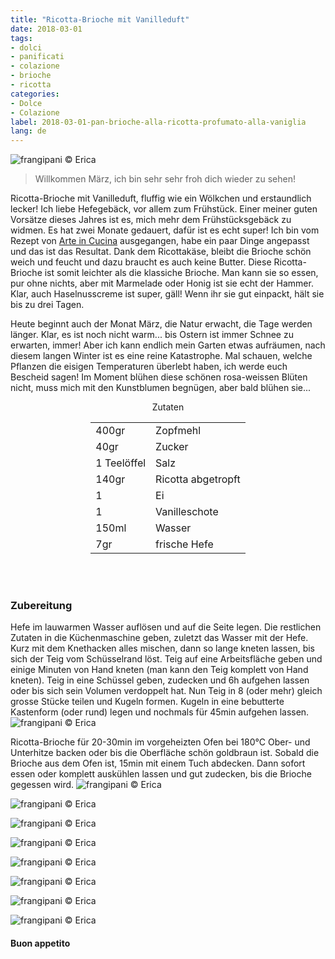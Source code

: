 ```yaml
---
title: "Ricotta-Brioche mit Vanilleduft"
date: 2018-03-01
tags:
- dolci 
- panificati
- colazione
- brioche
- ricotta
categories:
- Dolce
- Colazione
label: 2018-03-01-pan-brioche-alla-ricotta-profumato-alla-vaniglia
lang: de 
---
```

![](../2018-03-01-pan-brioche-alla-ricotta-profumato-alla-vaniglia/header.jpg "frangipani © Erica")

> Willkommen März, ich bin sehr sehr froh dich wieder zu sehen!

Ricotta-Brioche mit Vanilleduft, fluffig wie ein Wölkchen und erstaundlich lecker! Ich liebe Hefegebäck, vor allem zum Frühstück. Einer meiner guten Vorsätze dieses Jahres ist es, mich mehr dem Frühstücksgebäck zu widmen. Es hat zwei Monate gedauert, dafür ist es echt super! Ich bin vom Rezept von <a href="https://blog.giallozafferano.it/vickyart/pan-brioche-alla-ricotta-e-gocce-di-cioccolato/" target="_blank">Arte in Cucina</a> ausgegangen, habe ein paar Dinge angepasst und das ist das Resultat. Dank dem Ricottakäse, bleibt die Brioche schön weich und feucht und dazu braucht es auch keine Butter. Diese Ricotta-Brioche ist somit leichter als die klassiche Brioche. Man kann sie so essen, pur ohne nichts, aber mit Marmelade oder Honig ist sie echt der Hammer. Klar, auch Haselnusscreme ist super, gäll! Wenn ihr sie gut einpackt, hält sie bis zu drei Tagen.

Heute beginnt auch der Monat März, die Natur erwacht, die Tage werden länger. Klar, es ist noch nicht warm... bis Ostern ist immer Schnee zu erwarten, immer! Aber ich kann endlich mein Garten etwas aufräumen, nach diesem langen Winter ist es eine reine Katastrophe. Mal schauen, welche Pflanzen die eisigen Temperaturen überlebt haben, ich werde euch Bescheid sagen! Im Moment blühen diese schönen rosa-weissen Blüten nicht, muss mich mit den Kunstblumen begnügen, aber bald blühen sie...

<div id="wrapper" style="text-align: center">
  <div id="yourdiv" style="display: inline-block;">
    <div class="ingredients">
      <div class="ingredients-title">Zutaten</div>
           <table>
        <tbody>
          <tr>
            <td>400gr</td>
            <td>Zopfmehl</td>
          </tr>
          <tr>
            <td>40gr</td>
            <td>Zucker</td>
          </tr>
          <tr>
            <td>1 Teelöffel</td>
            <td>Salz</td>
          </tr>
          <tr>
            <td>140gr</td>
            <td>Ricotta abgetropft</td>
          </tr>
          <tr>
            <td>1</td>
            <td>Ei</td>
          </tr>
          <tr>
            <td>1</td>
            <td>Vanilleschote</td>
          </tr>
          <tr>
            <td>150ml</td>
            <td>Wasser</td>
           </tr>
          <tr>
            <td>7gr</td>
            <td>frische Hefe</td>
          </tr>
        </tbody>
      </table>
      <br></br>
    </div>
  </div>
</div>


<h3>
  <font color="grey">
    <i class="fa fa-cogs"></i>
  </font> Zubereitung
</h3>

Hefe im lauwarmen Wasser auflösen und auf die Seite legen. Die restlichen Zutaten in die Küchenmaschine geben, zuletzt das Wasser mit der Hefe. Kurz mit dem Knethacken alles mischen, dann so lange kneten lassen, bis sich der Teig vom Schüsselrand löst. Teig auf eine Arbeitsfläche geben und einige Minuten von Hand kneten (man kann den Teig komplett von Hand kneten). Teig in eine Schüssel geben, zudecken und 6h aufgehen lassen oder bis sich sein Volumen verdoppelt hat. Nun Teig in 8 (oder mehr) gleich grosse Stücke teilen und Kugeln formen. Kugeln in eine bebutterte Kastenform (oder rund) legen und nochmals für 45min aufgehen lassen.
![](../2018-03-01-pan-brioche-alla-ricotta-profumato-alla-vaniglia/teglia.jpg "frangipani © Erica")

Ricotta-Brioche für 20-30min im vorgeheizten Ofen bei 180°C Ober- und Unterhitze backen oder bis die Oberfläche schön goldbraun ist. Sobald die Brioche aus dem Ofen ist, 15min mit einem Tuch abdecken. Dann sofort essen oder komplett auskühlen lassen und gut zudecken, bis die Brioche gegessen wird.
![](../2018-03-01-pan-brioche-alla-ricotta-profumato-alla-vaniglia/risultato1.jpg "frangipani © Erica")

![](../2018-03-01-pan-brioche-alla-ricotta-profumato-alla-vaniglia/risultato2.jpg "frangipani © Erica")

![](../2018-03-01-pan-brioche-alla-ricotta-profumato-alla-vaniglia/risultato3.jpg "frangipani © Erica")

![](../2018-03-01-pan-brioche-alla-ricotta-profumato-alla-vaniglia/risultato4.jpg "frangipani © Erica")

![](../2018-03-01-pan-brioche-alla-ricotta-profumato-alla-vaniglia/risultato5.jpg "frangipani © Erica")

![](../2018-03-01-pan-brioche-alla-ricotta-profumato-alla-vaniglia/risultato6.jpg "frangipani © Erica")

![](../2018-03-01-pan-brioche-alla-ricotta-profumato-alla-vaniglia/risultato7.jpg "frangipani © Erica")

![](../2018-03-01-pan-brioche-alla-ricotta-profumato-alla-vaniglia/risultato8.jpg "frangipani © Erica")

<h4>Buon appetito
  <font color="red">
    <i class="fa fa-smile-o"></i>
  </font>
</h4>